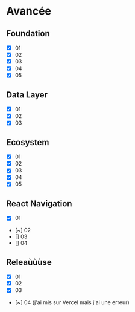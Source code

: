 

# Avancée 
## Foundation
- [x] 01
- [x] 02
- [x] 03
- [x] 04
- [x] 05

## Data Layer
- [x] 01
- [x] 02
- [x] 03

## Ecosystem
- [x] 01
- [x] 02
- [x] 03
- [x] 04
- [x] 05

## React Navigation
- [x] 01
- [~] 02
- [] 03
- [] 04

## Releaùùùse
- [x] 01
- [x] 02
- [x] 03
- [~] 04 (j'ai mis sur Vercel mais j'ai une erreur)